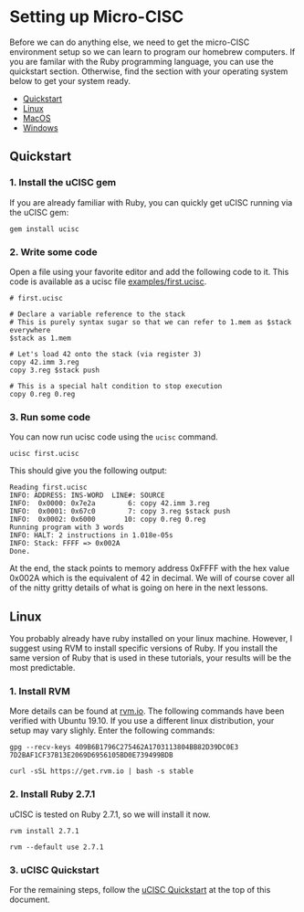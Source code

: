# Setting up Micro-CISC

Before we can do anything else, we need to get the micro-CISC environment setup
so we can learn to program our homebrew computers. If you are familar with the
Ruby programming language, you can use the quickstart section. Otherwise, find
the section with your operating system below to get your system ready.

* [Quickstart](#Quickstart)
* [Linux](#Linux)
* [MacOS](#MacOS)
* [Windows](#Windows)

## Quickstart

### 1. Install the uCISC gem

If you are already familiar with Ruby, you can quickly get uCISC running via the
uCISC gem:

```
gem install ucisc
```

### 2. Write some code

Open a file using your favorite editor and add the following code to it. This
code is available as a ucisc file [examples/first.ucisc](examples/first.ucisc).

```
# first.ucisc

# Declare a variable reference to the stack
# This is purely syntax sugar so that we can refer to 1.mem as $stack everywhere
$stack as 1.mem

# Let's load 42 onto the stack (via register 3)
copy 42.imm 3.reg
copy 3.reg $stack push

# This is a special halt condition to stop execution
copy 0.reg 0.reg
```

### 3. Run some code

You can now run ucisc code using the `ucisc` command.

```
ucisc first.ucisc
```

This should give you the following output:

```
Reading first.ucisc
INFO: ADDRESS: INS-WORD  LINE#: SOURCE
INFO:  0x0000: 0x7e2a        6: copy 42.imm 3.reg
INFO:  0x0001: 0x67c0        7: copy 3.reg $stack push
INFO:  0x0002: 0x6000       10: copy 0.reg 0.reg
Running program with 3 words
INFO: HALT: 2 instructions in 1.018e-05s
INFO: Stack: FFFF => 0x002A 
Done.
```

At the end, the stack points to memory address 0xFFFF with the hex value 0x002A
which is the equivalent of 42 in decimal. We will of course cover all of the
nitty gritty details of what is going on here in the next lessons.

## Linux

You probably already have ruby installed on your linux machine. However, I
suggest using RVM to install specific versions of Ruby. If you install the same
version of Ruby that is used in these tutorials, your results will be the most
predictable.

### 1. Install RVM

More details can be found at [rvm.io](https://rvm.io/). The following commands
have been verified with Ubuntu 19.10. If you use a different linux distribution,
your setup may vary slighly. Enter the following commands:

```
gpg --recv-keys 409B6B1796C275462A1703113804BB82D39DC0E3 7D2BAF1CF37B13E2069D6956105BD0E739499BDB

curl -sSL https://get.rvm.io | bash -s stable
```

### 2. Install Ruby 2.7.1

uCISC is tested on Ruby 2.7.1, so we will install it now.

```
rvm install 2.7.1

rvm --default use 2.7.1
```

### 3. uCISC Quickstart

For the remaining steps, follow the [uCISC Quickstart](#Quickstart) at the top
of this document.

